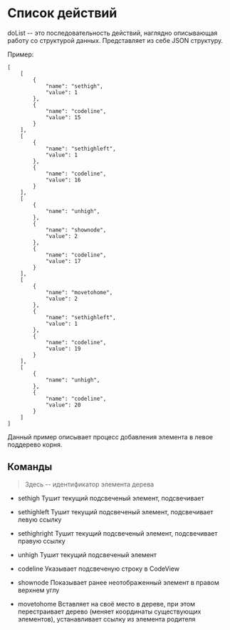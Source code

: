 Список действий
===============

doList -- это последовательность действий, наглядно описывающая работу со
структурой данных. Представляет из себе JSON структуру.

Пример:

    [
        [
            {
                "name": "sethigh",
                "value": 1
            },
            {
                "name": "codeline",
                "value": 15
            }
        ],
        [
            {
                "name": "sethighleft",
                "value": 1
            },
            {
                "name": "codeline",
                "value": 16
            }
        ],
        [
            {
                "name": "unhigh",
            },
            {
                "name": "shownode",
                "value": 2
            },
            {
                "name": "codeline",
                "value": 17
            }
        ],
        [
            {
                "name": "movetohome",
                "value": 2
            },
            {
                "name": "sethighleft",
                "value": 1
            },
            {
                "name": "codeline",
                "value": 19
            }
        ],
        [
            {
                "name": "unhigh",
            },
            {
                "name": "codeline",
                "value": 20
            }
        ]
    ]

Данный пример описывает процесс добавления элемента в левое поддерево корня.


Команды
-------

> Здесь <nodeId> -- идентификатор элемента дерева

+ sethigh <nodeId>
Тушит текущий подсвеченый элемент, подсвечивает <nodeId>

+ sethighleft <nodeId>
Тушит текущий подсвеченый элемент, подсвечивает левую ссылку <nodeId>

+ sethighright <nodeId>
Тушит текущий подсвеченый элемент, подсвечивает правую ссылку <nodeId>

+ unhigh <nodeId>
Тушит текущий подсвеченый элемент

+ codeline <codeLine>
Указывает подсвеченую строку в CodeView

+ shownode <nodeId>
Показывает ранее неотображенный элемент <nodeId> в правом верхнем углу

+ movetohome <nodeId>
Вставляет <nodeId> на своё место в дереве, при этом перестраивает дерево (меняет
координаты существующих элементов), устанавливает ссылку из элемента родителя
